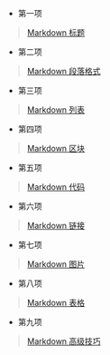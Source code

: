 * 第一项
 >[Markdown 标题](https://www.runoob.com/markdown/md-title.html)

* 第二项
 >[Markdown 段落格式](https://www.runoob.com/markdown/md-paragraph.html)

* 第三项
 >[Markdown 列表](https://www.runoob.com/markdown/md-lists.html)

* 第四项
 >[Markdown 区块](https://www.runoob.com/markdown/md-block.html)

* 第五项
 >[Markdown 代码](https://www.runoob.com/markdown/md-code.html)

* 第六项
 >[Markdown 链接](https://www.runoob.com/markdown/md-link.html)

* 第七项
 >[Markdown 图片](https://www.runoob.com/markdown/md-image.html)

* 第八项
 >[Markdown 表格](https://www.runoob.com/markdown/md-table.html)

* 第九项
 >[Markdown 高级技巧](https://www.runoob.com/markdown/md-advance.html)
